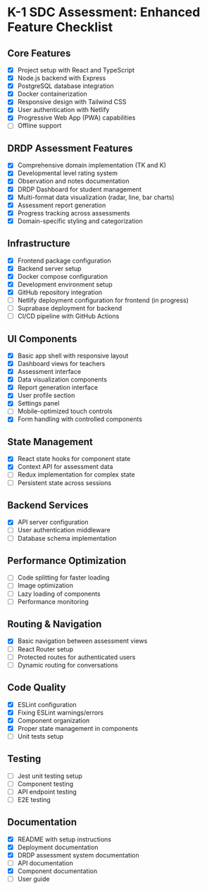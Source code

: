 # K-1 SDC Assessment: Enhanced Feature Checklist

## Core Features
- [x] Project setup with React and TypeScript
- [x] Node.js backend with Express
- [x] PostgreSQL database integration
- [x] Docker containerization
- [x] Responsive design with Tailwind CSS
- [x] User authentication with Netlify
- [x] Progressive Web App (PWA) capabilities
- [ ] Offline support

## DRDP Assessment Features
- [x] Comprehensive domain implementation (TK and K)
- [x] Developmental level rating system
- [x] Observation and notes documentation
- [x] DRDP Dashboard for student management
- [x] Multi-format data visualization (radar, line, bar charts)
- [x] Assessment report generation
- [x] Progress tracking across assessments
- [x] Domain-specific styling and categorization

## Infrastructure
- [x] Frontend package configuration
- [x] Backend server setup
- [x] Docker compose configuration
- [x] Development environment setup
- [x] GitHub repository integration
- [ ] Netlify deployment configuration for frontend (in progress)
- [ ] Suprabase deployment for backend
- [ ] CI/CD pipeline with GitHub Actions

## UI Components
- [x] Basic app shell with responsive layout
- [x] Dashboard views for teachers
- [x] Assessment interface
- [x] Data visualization components
- [x] Report generation interface
- [x] User profile section
- [x] Settings panel
- [ ] Mobile-optimized touch controls
- [x] Form handling with controlled components

## State Management
- [x] React state hooks for component state
- [x] Context API for assessment data
- [ ] Redux implementation for complex state
- [ ] Persistent state across sessions

## Backend Services
- [x] API server configuration
- [ ] User authentication middleware
- [ ] Database schema implementation

## Performance Optimization
- [ ] Code splitting for faster loading
- [ ] Image optimization
- [ ] Lazy loading of components
- [ ] Performance monitoring

## Routing & Navigation
- [x] Basic navigation between assessment views
- [ ] React Router setup
- [ ] Protected routes for authenticated users
- [ ] Dynamic routing for conversations

## Code Quality
- [x] ESLint configuration
- [x] Fixing ESLint warnings/errors
- [x] Component organization
- [x] Proper state management in components
- [ ] Unit tests setup

## Testing
- [ ] Jest unit testing setup
- [ ] Component testing
- [ ] API endpoint testing
- [ ] E2E testing

## Documentation
- [x] README with setup instructions
- [x] Deployment documentation
- [x] DRDP assessment system documentation
- [ ] API documentation
- [x] Component documentation
- [ ] User guide 